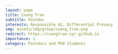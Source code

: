 ```yaml
---
layout: page
title: Cuong Tran
subtitle: Postdoc
interests: Responsible AI, Differential Provacy
img: assets/img/group/cuong_tran.png
redirect: https://cuongtran-syr.github.io
importance: 1
category: Postdocs and PhD Students
---
```

